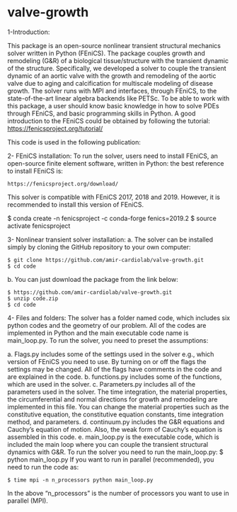 # valve-growth
1-Introduction:

This package is an open-source nonlinear transient structural mechanics solver written in Python (FEniCS). The package couples growth and remodeling (G&R) of a biological tissue/structure with the transient dynamic of the structure. Specifically, we developed a solver to couple the transient dynamic of an aortic valve with the growth and remodeling of the aortic valve due to aging and calcification for multiscale modeling of disease growth. 
The solver runs with MPI and interfaces, through FEniCS, to the state-of-the-art linear algebra backends like PETSc. To be able to work with this package, a user should know basic knowledge in how to solve PDEs through FEniCS, and basic programming skills in Python. A good introduction to the FEniCS could be obtained by following the tutorial: 
https://fenicsproject.org/tutorial/

This code is used in the following publication:



2- FEniCS installation:
To run the solver, users need to install FEniCS, an open-source finite element software, written in Python: the best reference to install FEniCS is: 

	https://fenicsproject.org/download/
	
This solver is compatible with FEniCS 2017, 2018 and 2019. However, it is recommended to install this version of FEniCS. 

$ conda create -n fenicsproject -c conda-forge fenics=2019.2
$ source activate fenicsproject

3- Nonlinear transient solver installation:
a.	The solver can be installed simply by cloning the GitHub repository to your own computer:


	$ git clone https://github.com/amir-cardiolab/valve-growth.git
	$ cd code
	
	
b.	You can just download the package from the link below:


	$ https://github.com/amir-cardiolab/valve-growth.git
	$ unzip code.zip
	$ cd code

4- Files and folders:
	The solver has a folder named code, which includes six python codes and the geometry of our problem.
All of the codes are implemented in Python and the main executable code name is main_loop.py. 
To run the solver, you need to preset the assumptions:

a.	Flags.py  includes some of the settings used in the solver e.g., which version of FEniCS you need to use. By turning on or off the flags the settings may be changed. All of the flags have comments in the code and are explained in the code. 
b.	functions.py   includes some of the functions, which are used in the solver. 
c.	Parameters.py  includes all of the parameters used in the solver. The time integration, the material properties, the circumferential and normal directions for growth and remodeling are implemented in this file. You can change the material properties such as the constitutive equation, the constitutive equation constants, time integration method, and parameters. 
d.	continuum.py   includes the G&R equations and Cauchy’s equation of motion. Also, the weak form of Cauchy’s equation is assembled in this code. 
e.	main_loop.py  is the executable code, which is included the main loop where you can couple the transient structural dynamics with G&R. 
To run the solver you need to run the main_loop.py:
$ python main_loop.py
If you want to run in parallel (recommended), you need to run the code as:

	$ time mpi -n n_processors python main_loop.py

In the above “n_processors” is the number of processors you want to use in parallel (MPI).

